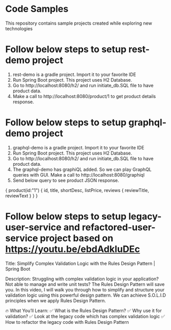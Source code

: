 # Code Samples
This repository contains sample projects created while exploring new technologies
# Follow below steps to setup rest-demo project
1. rest-demo is a gradle project. Import it to your favorite IDE
2. Run Spring Boot project. This project uses H2 Database.
3. Go to http://localhost:8080/h2/ and run initiate_db.SQL file to have product data.
4. Make a call to http://localhost:8080/product/1 to get product details response.
# Follow below steps to setup graphql-demo project
1. graphql-demo is a gradle project. Import it to your favorite IDE
2. Run Spring Boot project. This project uses H2 Database.
3. Go to http://localhost:8080/h2/ and run initiate_db.SQL file to have product data.
4. The graphql-demo has graphiQL added. So we can play GraphQL queries with GUI. Make a call to http://localhost:8080/graphiql
5. Send below query to see product JSON response.

{
  product(id:"1") {
    id,
    title,
    shortDesc,
    listPrice,
    reviews {
      reviewTitle,
      reviewText
    }
  }
}

# Follow below steps to setup legacy-user-service and refactored-user-service project based on https://youtu.be/ebdAdkIuDEc

Title: Simplify Complex Validation Logic with the Rules Design Pattern | Spring Boot

Description:
Struggling with complex validation logic in your application? Not able to manage and write unit tests? The Rules Design Pattern will save you.  In this video, I will walk you through how to simplify and structure your validation logic using this powerful design pattern. We can achieve S.O.L.I.D principles when we apply Rules Design Pattern.

🔥 What You’ll Learn:
✅ What is the Rules Design Pattern?
✅ Why use it for validation?
✅ Look at the legacy code which has complex validation logic
✅ How to refactor the legacy code with Rules Design Pattern
